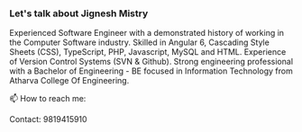 ### Let's talk about Jignesh Mistry
Experienced Software Engineer with a demonstrated history of working in the Computer Software industry. Skilled in Angular 6, Cascading Style Sheets (CSS), TypeScript, PHP, Javascript, MySQL and HTML. Experience of Version Control Systems (SVN & Github). Strong engineering professional with a Bachelor of Engineering - BE focused in Information Technology from Atharva College Of Engineering.

📫 How to reach me:
  
 Contact: 9819415910 
 
